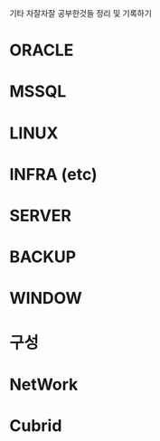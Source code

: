 기타 자잘자잘 공부한것들 정리 및 기록하기

# ORACLE

# MSSQL

# LINUX

# INFRA (etc)

# SERVER

# BACKUP

# WINDOW

# 구성

# NetWork

# Cubrid
